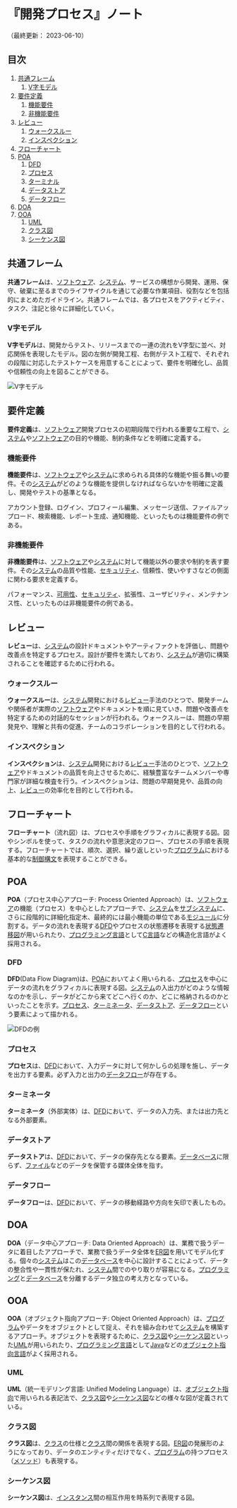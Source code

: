 # 『開発プロセス』ノート

（最終更新： 2023-06-10）


## 目次

1. [共通フレーム](#共通フレーム)
	1. [V字モデル](#v字モデル)
1. [要件定義](#要件定義)
	1. [機能要件](#機能要件)
	1. [非機能要件](#非機能要件)
1. [レビュー](#レビュー)
	1. [ウォークスルー](#ウォークスルー)
	1. [インスペクション](#インスペクション)
1. [フローチャート](#フローチャート)
1. [POA](#poa)
	1. [DFD](#dfd)
	1. [プロセス](#プロセス)
	1. [ターミナル](#ターミナル)
	1. [データストア](#データストア)
	1. [データフロー](#データフロー)
1. [DOA](#doa)
1. [OOA](#ooa)
	1. [UML](#uml)
	1. [クラス図](#クラス図)
	1. [シーケンス図](#シーケンス図)


## 共通フレーム

**共通フレーム**は、[ソフトウェア](../../../../computer/software/_/chapters/software.md#ソフトウェア)、[システム](../../../../system/_/chapters/system.md#システム)、サービスの構想から開発、運用、保守、破棄に至るまでのライフサイクルを通じて必要な作業項目、役割などを包括的にまとめたガイドライン。共通フレームでは、各プロセスをアクティビティ、タスク、注記と徐々に詳細化していく。

### V字モデル

**V字モデル**は、開発からテスト、リリースまでの一連の流れをV字型に並べ、対応関係を表現したモデル。図の左側が開発工程、右側がテスト工程で、それぞれの段階に対応したテストケースを用意することによって、要件を明確化し、品質や信頼性の向上を図ることができる。

![V字モデル](../assets/images/v_model.png)


## 要件定義

**要件定義**は、[ソフトウェア](../../../../computer/software/_/chapters/software.md#ソフトウェア)開発プロセスの初期段階で行われる重要な工程で、[システム](../../../../system/_/chapters/system.md#システム)や[ソフトウェア](../../../../computer/software/_/chapters/software.md#ソフトウェア)の目的や機能、制約条件などを明確に定義する。

### 機能要件

**機能要件**は、[ソフトウェア](../../../../computer/software/_/chapters/software.md#ソフトウェア)や[システム](../../../../system/_/chapters/system.md#システム)に求められる具体的な機能や振る舞いの要件。その[システム](../../../../system/_/chapters/system.md#システム)がどのような機能を提供しなければならないかを明確に定義し、開発やテストの基準となる。

アカウント登録、ログイン、プロフィール編集、メッセージ送信、ファイルアップロード、検索機能、レポート生成、通知機能、といったものは機能要件の例である。

### 非機能要件

**非機能要件**は、[ソフトウェア](../../../../computer/software/_/chapters/software.md#ソフトウェア)や[システム](../../../../system/_/chapters/system.md#システム)に対して機能以外の要求や制約を表す要件。その[システム](../../../../system/_/chapters/system.md#システム)の品質や性能、[セキュリティ](../../../../system/security/_/chapters/security.md#セキュリティ)、信頼性、使いやすさなどの側面に関わる要求を定義する。

パフォーマンス、[可用性](../../../../system/_/chapters/system_performance_evaluation.md#可用性)、[セキュリティ](../../../../system/security/_/chapters/security.md#セキュリティ)、拡張性、ユーザビリティ、メンテナンス性、といったものは非機能要件の例である。


## レビュー

**レビュー**は、[システム](../../../../system/_/chapters/system.md#システム)の設計ドキュメントやアーティファクトを評価し、問題や改善点を特定するプロセス。設計が要件を満たしており、[システム](../../../../system/_/chapters/system.md#システム)が適切に構築されることを確認するために行われる。

### ウォークスルー

**ウォークスルー**は、[システム](../../../../system/_/chapters/system.md#システム)開発における[レビュー](#レビュー)手法のひとつで、開発チームや関係者が実際の[ソフトウェア](../../../../computer/software/_/chapters/software.md#ソフトウェア)やドキュメントを順に見ていき、問題や改善点を特定するための対話的なセッションが行われる。ウォークスルーは、問題の早期発見や、理解と共有の促進、チームのコラボレーションを目的として行われる。

### インスペクション

**インスペクション**は、[システム](../../../../system/_/chapters/system.md#システム)開発における[レビュー](#レビュー)手法のひとつで、[ソフトウェア](../../../../computer/software/_/chapters/software.md#ソフトウェア)やドキュメントの品質を向上させるために、経験豊富なチームメンバーや専門家が詳細な検査を行う。インスペクションは、問題の早期発見や、品質の向上、[レビュー](#レビュー)の効率化を目的として行われる。


## フローチャート

**フローチャート**（流れ図）は、プロセスや手順をグラフィカルに表現する図。図やシンボルを使って、タスクの流れや意思決定のフロー、プロセスの手順を表現する。フローチャートでは、順次、選択、繰り返しといった[プログラム](../../../../programming/_/chapters/programming.md#プログラム)における基本的な[制御構文](../../../../programming/_/chapters/control_flow.md#制御フロー)を表現することができる。


## POA

**POA**（プロセス中心アプローチ: Process Oriented Approach）は、[ソフトウェア](../../../../computer/software/_/chapters/software.md#ソフトウェア)の機能（プロセス）を中心としたアプローチで、[システム](../../../../system/_/chapters/system.md#システム)を[サブシステム](../../../../system/_/chapters/system.md#サブシステム)に、さらに段階的に詳細化指定木、最終的には最小機能の単位である[モジュール](../../../../computer/software/_/chapters/package.md#モジュール)に分割する。データの流れを表現する[DFD](#dfd)やプロセスの状態遷移を表現する[状態遷移図](../../../../basics/information_theory/_/chapters/automaton.md#状態遷移図)が用いられたり、[プログラミング言語](../../../../programming/_/chapters/programming.md#プログラミング言語)として[C言語](../../../../programming/_/chapters/programming_language.md#c言語)などの構造化言語がよく採用される。

### DFD

**DFD**(Data Flow Diagram)は、[POA](#poa)においてよく用いられる、[プロセス](#プロセス)を中心にデータの流れをグラフィカルに表現する図。[システム](../../../../system/_/chapters/system.md#システム)の入出力がどのような情報なのかを示し、データがどこから来てどこへ行くのか、どこに格納されるのかといったことを示す。[プロセス](#プロセス)、[ターミネータ](#ターミネータ)、[データストア](#データストア)、[データフロー](#データフロー)という要素によって描かれる。

![DFDの例](../assets/images/dfd_example.png)

### プロセス

**プロセス**は、[DFD](#dfd)において、入力データに対して何かしらの処理を施し、データを出力する要素。必ず入力と出力の[データフロー](#データフロー)が存在する。

### ターミネータ

**ターミネータ**（外部実体）は、[DFD](#dfd)において、データの入力先、または出力先となる外部要素。

### データストア

**データストア**は、[DFD](#dfd)において、データの保存先となる要素。[データベース](../../../database/_/chapters/database.md#データベース)に限らず、[ファイル](../../../../computer/software/_/chapters/file_system.md#ファイル)などのデータを保管する媒体全体を指す。

### データフロー

**データフロー**は、[DFD](#dfd)において、データの移動経路や方向を矢印で表したもの。


## DOA

**DOA**（データ中心アプローチ: Data Oriented Approach）は、業務で扱うデータに着目したアプローチで、業務で扱うデータ全体を[ER図](../../../database/_/chapters/rdb.md#er図)を用いてモデル化する。個々の[システム](../../../../system/_/chapters/system.md#システム)はこの[データベース](../../../database/_/chapters/database.md#データベース)を中心に設計することによって、データの整合性や一貫性が保たれ、[システム](../../../../system/_/chapters/system.md#システム)間でのやり取りが容易になる。[プログラミング](../../../../programming/_/chapters/programming.md#プログラミング)と[データベース](../../../database/_/chapters/database.md#データベース)を分離するデータ独立の考え方となっている。


## OOA

**OOA**（オブジェクト指向アプローチ: Object Oriented Approach）は、[プログラム](../../../../programming/_/chapters/programming.md#プログラム)やデータをオブジェクトとして捉え、それを組み合わせて[システム](../../../../system/_/chapters/system.md#システム)を構築するアプローチ。オブジェクトを表現するために、[クラス図](#クラス図)や[シーケンス図](#シーケンス図)といった[UML](#uml)が用いられたり、[プログラミング言語](../../../../programming/_/chapters/programming.md#プログラミング言語)として[Java](../../../../programming/_/chapters/programming_language.md#java)などの[オブジェクト指向言語](../../../../programming/_/chapters/programming.md#オブジェクト指向プログラミング)がよく採用される。

### UML

**UML**（統一モデリング言語: Unified Modeling Language）は、[オブジェクト指向](../../../../programming/_/chapters/object_oriented.md#オブジェクト指向)で用いられる表記法で、[クラス図](#クラス図)や[シーケンス図](#シーケンス図)などの様々な図が定義されている。

### クラス図

**クラス図**は、[クラス](../../../../programming/_/chapters/object_oriented.md#クラス)の仕様と[クラス](../../../../programming/_/chapters/object_oriented.md#クラス)間の関係を表現する図。[ER図](../../../database/_/chapters/rdb.md#er図)の発展形のようになっており、データのエンティティだけでなく、[プログラム](../../../../programming/_/chapters/programming.md#プログラム)の持つプロセス（[メソッド](../../../../programming/_/chapters/object_oriented.md#メソッド)）も表現する。

### シーケンス図

**シーケンス図**は、[インスタンス](../../../../programming/_/chapters/object_oriented.md#インスタンス)間の相互作用を時系列で表現する図。
